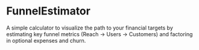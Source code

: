 # FunnelEstimator
A simple calculator to visualize the path to your financial targets by estimating key funnel metrics (Reach -> Users -> Customers) and factoring in optional expenses and churn.

